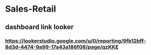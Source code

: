 # Sales-Retail 
## dashboard link looker
### https://lookerstudio.google.com/u/0/reporting/9fb12bff-8d3d-4474-9a99-17a43a186f08/page/qzKKE
